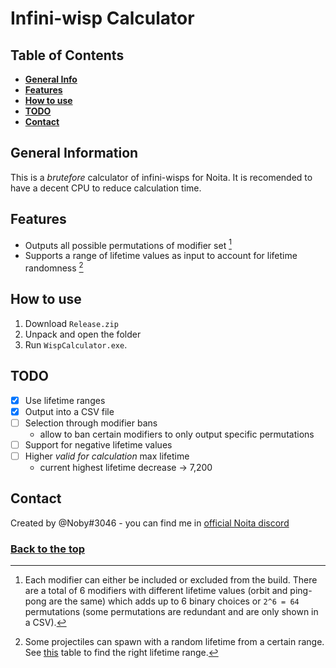 # Infini-wisp Calculator

## Table of Contents

* [**General Info**](#general-information)
* [**Features**](#features)
* [**How to use**](#how-to-use)
* [**TODO**](#todo)
* [**Contact**](#contact)

## General Information

This is a *brutefore* calculator of infini-wisps for Noita. 
It is recomended to have a decent CPU to reduce calculation time.

## Features
- Outputs all possible permutations of modifier set [^1]
- Supports a range of lifetime values as input to account 
for lifetime randomness [^2]

## How to use

1. Download `Release.zip`
2. Unpack and open the folder
3. Run `WispCalculator.exe`.

## TODO
- [x] Use lifetime ranges
- [x] Output into a CSV file
- [ ] Selection through modifier bans
    - allow to ban certain modifiers to only output specific permutations
- [ ] Support for negative lifetime values
- [ ] Higher *valid for calculation* max lifetime 
    - current highest lifetime decrease -> 7,200

## Contact
Created by @Noby#3046 - you can find me in [official Noita discord](https://discord.gg/noita)


### [Back to the top](#infini-wisp-calculator) 

[^1]: Each modifier can either be included or excluded from the build. 
There are a total of 6 modifiers with different lifetime values 
(orbit and ping-pong are the same)
which adds up to 6 binary choices or `2^6 = 64` permutations 
(some permutations are redundant and are only shown in a CSV).

[^2]: Some projectiles can spawn with a random lifetime from a certain range. 
See [this](https://noita.wiki.gg/wiki/Guide_To_Infinite_Lifetime_Spells#Table_of_spells) 
table to find the right lifetime range.
